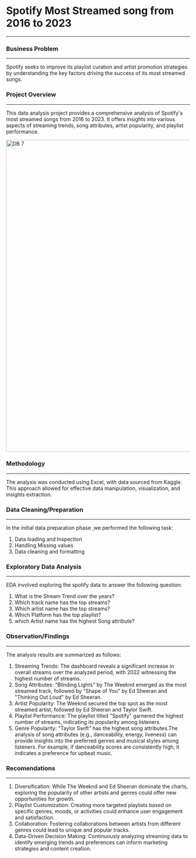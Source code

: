 # Spotify Most Streamed song from 2016 to 2023
---

### Business Problem
---
Spotify seeks to improve its playlist curation and artist promotion strategies by understanding the key factors driving the success of its most streamed songs.

### Project Overview
---

This data analysis project provides a comprehensive analysis of Spotify's most streamed songs from 2016 to 2023. It offers insights into various aspects of streaming trends, song attributes, artist popularity, and playlist performance.



<img width="853" alt="DB 7" src="https://github.com/user-attachments/assets/1f62c961-f766-44ee-9b83-e2828cd36c96">


### Methodology
---

The analysis was conducted using Excel, with data sourced from Kaggle. This approach allowed for effective data manipulation, visualization, and insights extraction.

### Data Cleaning/Preparation
---

In the initial data preparation phase ,we performed the following task:
1. Data loading and Inspection
2. Handling Missing values
3. Data cleaning and formatting

### Exploratory Data Analysis
---
EDA involved exploring the spotify data to answer the following question:

1. What is the Stream Trend over the years?
2. Which track name has the top streams?
3. Which artist name has the top streams?
4. Which Platform has the top playlist?
5. which Artist name has the highest Song attribute?

### Observation/Findings
---

The analysis results are summarized as follows:
1. Streaming Trends: The dashboard reveals a significant increase in overall streams over the analyzed period, with 2022 witnessing the highest number of streams.
2. Song Attributes: "Blinding Lights" by The Weeknd emerged as the most streamed track, followed by "Shape of You" by Ed Sheeran and "Thinking Out Loud" by Ed Sheeran.
3. Artist Popularity: The Weeknd secured the top spot as the most streamed artist, followed by Ed Sheeran and Taylor Swift.
4. Playlist Performance: The playlist titled "Spotify" garnered the highest number of streams, indicating its popularity among listeners.
5.  Genre Popularity: "Taylor Swift" has the highest song attributes.The analysis of song attributes (e.g., danceability, energy, liveness) can provide insights into the preferred genres and musical styles among listeners. For example, if danceability scores are consistently high, it indicates a preference for upbeat music.

### Recomendations
---

1. Diversification: While The Weeknd and Ed Sheeran dominate the charts, exploring the popularity of other artists and genres could offer new opportunities for growth.
2. Playlist Customization: Creating more targeted playlists based on specific genres, moods, or activities could enhance user engagement and satisfaction.
3. Collaboration: Fostering collaborations between artists from different genres could lead to unique and popular tracks.
4. Data-Driven Decision Making: Continuously analyzing streaming data to identify emerging trends and preferences can inform marketing strategies and content creation.


